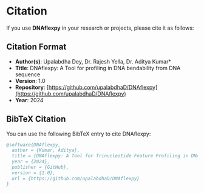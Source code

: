 # Citation

If you use **DNAflexpy** in your research or projects, please cite it as follows:

## Citation Format

- **Author(s)**: Upalabdha Dey, Dr. Rajesh Yella, Dr. Aditya Kumar*
- **Title**: DNAflexpy: A Tool for profiling in DNA bendability from DNA sequence
- **Version**: 1.0
- **Repository**: [https://github.com/upalabdhaD/DNAflexpy](https://github.com/upalabdhaD/DNAflexpy)
- **Year**: 2024

## BibTeX Citation

You can use the following BibTeX entry to cite DNAflexpy:

```bibtex
@software{DNAflexpy,
  author = {Kumar, Aditya},
  title = {DNAflexpy: A Tool for Trinucleotide Feature Profiling in DNA Sequences},
  year = {2024},
  publisher = {GitHub},
  version = {1.0},
  url = {https://github.com/upalabdhaD/DNAflexpy}
}
```